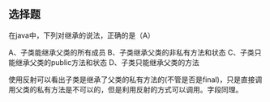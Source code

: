 
## 选择题

在java中，下列对继承的说法，正确的是（A）

A、子类能继承父类的所有成员
B、子类继承父类的非私有方法和状态
C、子类只能继承父类的public方法和状态
D、子类只能继承父类的方法

使用反射可以看出子类是继承了父类的私有方法的(不管是否是final)，只是直接调用父类的私有方法是不可以的，但是利用反射的方式可以调用。字段同理。
